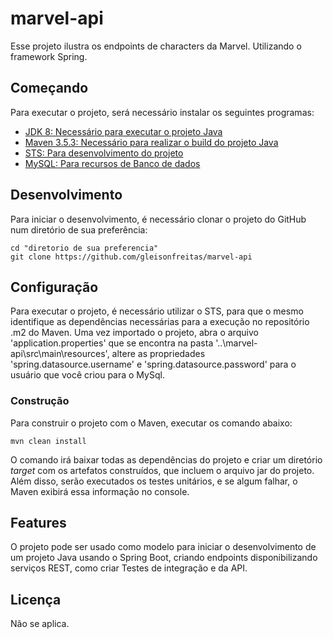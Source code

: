 # marvel-api

Esse projeto ilustra os endpoints de characters da Marvel. Utilizando o framework Spring.

## Começando

Para executar o projeto, será necessário instalar os seguintes programas:

- [JDK 8: Necessário para executar o projeto Java](https://www.oracle.com/java/technologies/javase/javase-jdk8-downloads.html)
- [Maven 3.5.3: Necessário para realizar o build do projeto Java](http://mirror.nbtelecom.com.br/apache/maven/maven-3/3.5.3/binaries/apache-maven-3.5.3-bin.zip)
- [STS: Para desenvolvimento do projeto](https://spring.io/tools)
- [MySQL: Para recursos de Banco de dados](https://dev.mysql.com/downloads/)

## Desenvolvimento

Para iniciar o desenvolvimento, é necessário clonar o projeto do GitHub num diretório de sua preferência:

```shell
cd "diretorio de sua preferencia"
git clone https://github.com/gleisonfreitas/marvel-api
```

## Configuração

Para executar o projeto, é necessário utilizar o STS, para que o mesmo identifique as dependências necessárias para a execução no repositório .m2 do Maven. Uma vez importado o projeto, abra o arquivo 'application.properties' que se encontra na pasta '..\marvel-api\src\main\resources', altere as propriedades 'spring.datasource.username' e 'spring.datasource.password' para o usuário que você criou para o MySql.

### Construção

Para construir o projeto com o Maven, executar os comando abaixo:

```shell
mvn clean install
```

O comando irá baixar todas as dependências do projeto e criar um diretório *target* com os artefatos construídos, que incluem o arquivo jar do projeto. Além disso, serão executados os testes unitários, e se algum falhar, o Maven exibirá essa informação no console.

## Features

O projeto pode ser usado como modelo para iniciar o desenvolvimento de um projeto Java usando o Spring Boot, criando endpoints disponibilizando serviços REST, como criar Testes de integração e da API.


## Licença

Não se aplica.